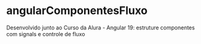 # angularComponentesFluxo
Desenvolvido junto ao Curso da Alura - Angular 19: estruture componentes com signals e controle de fluxo
